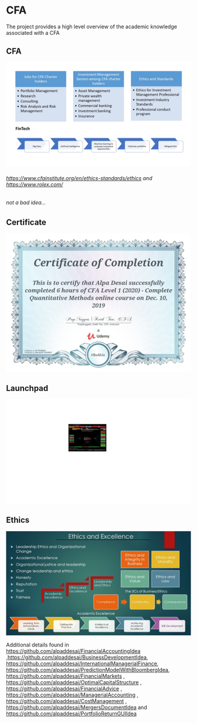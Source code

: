 # CFA

The project provides a high level overview of the academic knowledge associated with a CFA

## CFA
![image](CFA.jpg)
###### https://www.cfainstitute.org/en/ethics-standards/ethics  and https://www.rolex.com/
###### not a bad idea...

## Certificate
![image](QuantitativeMethods.jpg)

## Launchpad
![image](image_Launchpad.png)

## Ethics
![image](Ethics.jpg)

Additional details found in https://github.com/alpaddesai/FinancialAccountingIdea ,https://github.com/alpaddesai/BusinessDevelopmentIdea, https://github.com/alpaddesai/InternationalManagerialFinance, https://github.com/alpaddesai/PredictionModelWithBloombergIdea, https://github.com/alpaddesai/FinancialMarkets , https://github.com/alpaddesai/OptimalCapitalStructure , https://github.com/alpaddesai/FinancialAdvice , https://github.com/alpaddesai/ManagerialAccounting , https://github.com/alpaddesai/CostManagement , https://github.com/alpaddesai/MergersDocumentIdea  and https://github.com/alpaddesai/PortfolioReturnGUIIdea 
